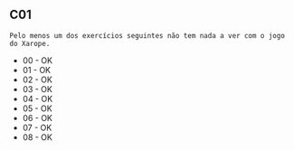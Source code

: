 ## C01
 
 ```
 Pelo menos um dos exercícios seguintes não tem nada a ver com o jogo do Xarope. 
```

- 00 - OK
- 01 - OK
- 02 - OK 
- 03 - OK
- 04 - OK
- 05 - OK
- 06 - OK
- 07 - OK
- 08 - OK